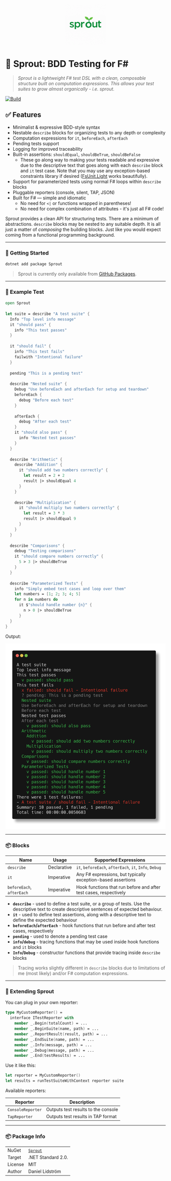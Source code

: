 <p align="center">
<img src="logo.png" height="128" width="128" />
</p>

# 🌱 Sprout: BDD Testing for F#

> *Sprout is a lightweight F# test DSL with a clean, composable structure built on computation expressions. This allows your test suites to grow almost organically - i.e. sprout.*

[![Build](https://github.com/dlidstrom/Sprout/actions/workflows/build.yml/badge.svg)](https://github.com/dlidstrom/Sprout/actions/workflows/build.yml)

## ✅ Features

* Minimalist & expressive BDD-style syntax
* Nestable `describe` blocks for organizing tests to any depth or complexity
* Computation expressions for `it`, `beforeEach`, `afterEach`
* Pending tests support
* Logging for improved traceability
* Built-in assertions: `shouldEqual`, `shouldBeTrue`, `shouldBeFalse`
  * These go along way to making your tests readable and expressive due to the
    descriptive text that goes along with each `describe` block and `it` test
    case. Note that you may use any exception-based constraints library if
    desired ([FsUnit.Light](https://github.com/Lanayx/FsUnit.Light) works
    beautifully).
* Support for parameterized tests using normal F# loops within `describe` blocks
* Pluggable reporters (console, silent, TAP, JSON)
* Built for F# — simple and idiomatic
  * No need for `<|` or functions wrapped in parentheses!
  * No need for complex combination of attributes - it's just all F# code!

Sprout provides a clean API for structuring tests. There are a minimum of
abstractions. `describe` blocks may be nested to any suitable depth. It is all
just a matter of *composing* the building blocks. Just like you would expect
coming from a functional programming background.

---

### 🚀 Getting Started

```bash
dotnet add package Sprout
```

> Sprout is currently only available from [GitHub Packages](https://github.com/dlidstrom/Sprout/pkgs/nuget/Sprout).

---

### 🧪 Example Test

```fsharp
open Sprout

let suite = describe "A test suite" {
  Info "Top level info message"
  it "should pass" {
    info "This test passes"
  }

  it "should fail" {
    info "This test fails"
    failwith "Intentional failure"
  }

  pending "This is a pending test"

  describe "Nested suite" {
    Debug "Use beforeEach and afterEach for setup and teardown"
    beforeEach {
      debug "Before each test"
    }

    afterEach {
      debug "After each test"
    }
    it "should also pass" {
      info "Nested test passes"
    }
  }

  describe "Arithmetic" {
    describe "Addition" {
      it "should add two numbers correctly" {
        let result = 2 + 2
        result |> shouldEqual 4
      }
    }

    describe "Multiplication" {
      it "should multiply two numbers correctly" {
        let result = 3 * 3
        result |> shouldEqual 9
      }
    }
  }

  describe "Comparisons" {
    debug "Testing comparisons"
    it "should compare numbers correctly" {
      5 > 3 |> shouldBeTrue
    }
  }

  describe "Parameterized Tests" {
    info "Simply embed test cases and loop over them"
    let numbers = [1; 2; 3; 4; 5]
    for n in numbers do
      it $"should handle number {n}" {
        n > 0 |> shouldBeTrue
      }
  }
}
```

Output:

![output](out.png)

---

### 📦 Blocks

| Name | Usage | Supported Expressions |
|-|-|-|
| `describe` | Declarative | `it`, `beforeEach`, `afterEach`, `it`, `Info`, `Debug` |
| `it` | Imperative | Any F# expressions, but typically exception-based assertions |
| `beforeEach`, `afterEach` | Imperative | Hook functions that run before and after test cases, respectively |

* **`describe`** - used to define a test suite, or a group of tests. Use the
  descriptive text to create descriptive sentences of expected behaviour.
* **`it`** - used to define test assertions, along with a descriptive text to
  define the expected behaviour
* **`beforeEach`/`afterEach`** - hook functions that run before and after test
  cases, respectively
* **`pending`** - used to denote a pending test case
* **`info`/`debug`** - tracing functions that may be used inside hook functions
  and `it` blocks
* **`Info`/`Debug`** - constructor functions that provide tracing inside
  `describe` blocks

> Tracing works slightly different in `describe` blocks due to limitations of me
> (most likely) and/or F# computation expressions.

---

### 🧩 Extending Sprout

You can plug in your own reporter:

```fsharp
type MyCustomReporter() =
  interface ITestReporter with
    member _.Begin(totalCount) = ...
    member _.BeginSuite(name, path) = ...
    member _.ReportResult(result, path) = ...
    member _.EndSuite(name, path) = ...
    member _.Info(message, path) = ...
    member _.Debug(message, path) = ...
    member _.End(testResults) = ...
```

Use it like this:

```fsharp
let reporter = MyCustomReporter()
let results = runTestSuiteWithContext reporter suite
```

Available reporters:

| Reporter | Description |
| -------- | ----------- |
| `ConsoleReporter` | Outputs test results to the console |
| `TapReporter` | Outputs test results in TAP format |

---

### 📦 Package Info

|         |                             |
| ------- | --------------------------- |
| NuGet   | [`Sprout`](https://github.com/dlidstrom/Sprout/pkgs/nuget/Sprout) |
| Target  | .NET Standard 2.0.          |
| License | MIT                         |
| Author  | Daniel Lidström             |
